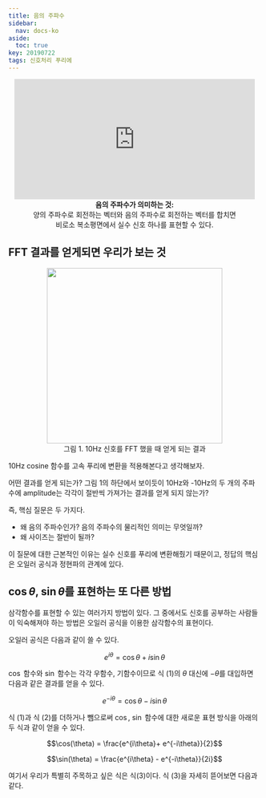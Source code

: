 ```yaml
---
title: 음의 주파수
sidebar:
  nav: docs-ko
aside:
  toc: true
key: 20190722
tags: 신호처리 푸리에
---
```

<style>
@media screen and (max-width:500px){
  iframe {
  width: 100vw;
  height: 50vw;
  background:white;
  }
}

@media screen and (min-width:500px){
  iframe {
  width: 50vw;
  height: 25vw;
  background:white;
  }
}
</style>

<p align="center"><iframe src="https://angeloyeo.github.io/p5/2019-07-22-preview_negative_frequency/" frameborder = "0"></iframe>

<br>
<b>음의 주파수가 의미하는 것: </b>
<br>
양의 주파수로 회전하는 벡터와 음의 주파수로 회전하는 벡터를 합치면
<br>
비로소 복소평면에서 실수 신호 하나를 표현할 수 있다.
</p>

## FFT 결과를 얻게되면 우리가 보는 것

<p align = "center">
  <img width = "350" src = "https://raw.githubusercontent.com/angeloyeo/angeloyeo.github.io/master/pics/negative_frequency/pic1.png">
  <br>
  그림 1. 10Hz 신호를 FFT 했을 때 얻게 되는 결과
</p>

10Hz cosine 함수를 고속 푸리에 변환을 적용해본다고 생각해보자.

어떤 결과를 얻게 되는가? 그림 1의 하단에서 보이듯이 10Hz와 -10Hz의 두 개의 주파수에 amplitude는 각각이 절반씩 가져가는 결과를 얻게 되지 않는가?

즉, 핵심 질문은 두 가지다.

- 왜 음의 주파수인가? 음의 주파수의 물리적인 의미는 무엇일까?
- 왜 사이즈는 절반이 될까?

이 질문에 대한 근본적인 이유는 실수 신호를 푸리에 변환해줬기 때문이고, 정답의 핵심은 오일러 공식과 정현파의 관계에 있다.

## $\cos\theta$, $\sin\theta$를 표현하는 또 다른 방법

삼각함수를 표현할 수 있는 여러가지 방법이 있다. 그 중에서도 신호를 공부하는 사람들이 익숙해져야 하는 방법은 오일러 공식을 이용한 삼각함수의 표현이다.

오일러 공식은 다음과 같이 쓸 수 있다.

$$e^{i\theta} = \cos\theta + i \sin\theta$$

$\cos$ 함수와 $\sin$ 함수는 각각 우함수, 기함수이므로 식 (1)의 $\theta$ 대신에 $-\theta$를 대입하면 다음과 같은 결과를 얻을 수 있다.

$$e^{-i\theta}=\cos\theta - i\sin\theta$$

식 (1)과 식 (2)를 더하거나 뺌으로써 $\cos$, $\sin$ 함수에 대한 새로운 표현 방식을 아래의 두 식과 같이 얻을 수 있다.

$$\cos(\theta) = \frac{e^{i\theta}+ e^{-i\theta}}{2}$$

$$\sin(\theta) = \frac{e^{i\theta} - e^{-i\theta}}{2i}$$

여기서 우리가 특별히 주목하고 싶은 식은 식(3)이다. 식 (3)을 자세히 뜯어보면 다음과 같다.

